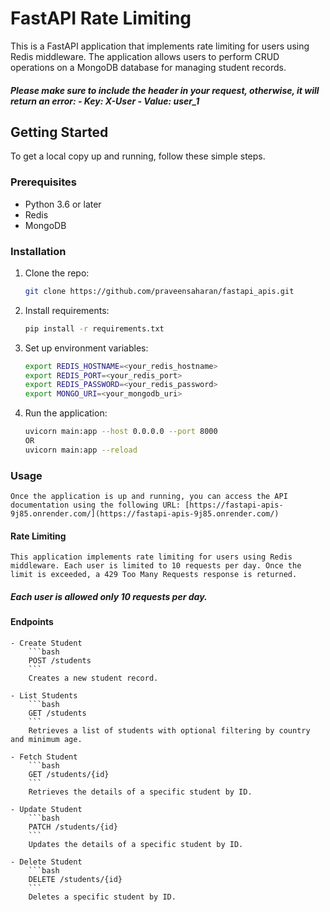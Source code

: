 # FastAPI Rate Limiting

This is a FastAPI application that implements rate limiting for users using Redis middleware. The application allows users to perform CRUD operations on a MongoDB database for managing student records.

##### Please make sure to include the header in your request, otherwise, it will return an error: - Key: X-User - Value: user_1

## Getting Started

To get a local copy up and running, follow these simple steps.

### Prerequisites

- Python 3.6 or later
- Redis
- MongoDB

### Installation

1. Clone the repo:

   ```sh
   git clone https://github.com/praveensaharan/fastapi_apis.git
   ```

2. Install requirements:

   ```sh
   pip install -r requirements.txt
   ```

3. Set up environment variables:

   ```sh
   export REDIS_HOSTNAME=<your_redis_hostname>
   export REDIS_PORT=<your_redis_port>
   export REDIS_PASSWORD=<your_redis_password>
   export MONGO_URI=<your_mongodb_uri>
   ```

4. Run the application:
   ```sh
   uvicorn main:app --host 0.0.0.0 --port 8000
   OR
   uvicorn main:app --reload
   ```

### Usage

    Once the application is up and running, you can access the API documentation using the following URL: [https://fastapi-apis-9j85.onrender.com/](https://fastapi-apis-9j85.onrender.com/)

#### Rate Limiting

    This application implements rate limiting for users using Redis middleware. Each user is limited to 10 requests per day. Once the limit is exceeded, a 429 Too Many Requests response is returned.

##### Each user is allowed only 10 requests per day.

#### Endpoints

    - Create Student
        ```bash
        POST /students
        ```
        Creates a new student record.

    - List Students
        ```bash
        GET /students
        ```
        Retrieves a list of students with optional filtering by country and minimum age.

    - Fetch Student
        ```bash
        GET /students/{id}
        ```
        Retrieves the details of a specific student by ID.

    - Update Student
        ```bash
        PATCH /students/{id}
        ```
        Updates the details of a specific student by ID.

    - Delete Student
        ```bash
        DELETE /students/{id}
        ```
        Deletes a specific student by ID.
